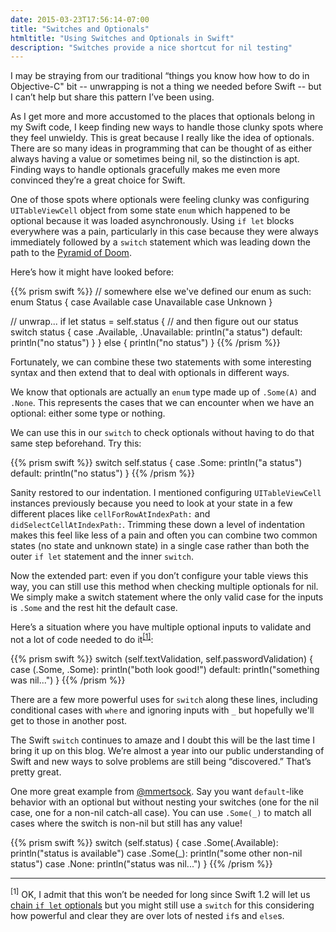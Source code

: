 ```yaml
---
date: 2015-03-23T17:56:14-07:00
title: "Switches and Optionals"
htmltitle: "Using Switches and Optionals in Swift"
description: "Switches provide a nice shortcut for nil testing"
---
```

I may be straying from our traditional “things you know how how to do in Objective-C" bit -- unwrapping is not a thing we needed before Swift -- but I can’t help but share this pattern I’ve been using.

As I get more and more accustomed to the places that optionals belong in my Swift code, I keep finding new ways to handle those clunky spots where they feel unwieldy. This is great because I really like the idea of optionals. There are so many ideas in programming that can be thought of as either always having a value or sometimes being nil, so the distinction is apt. Finding ways to handle optionals gracefully makes me even more convinced they’re a great choice for Swift.

One of those spots where optionals were feeling clunky was configuring `UITableViewCell` object from some state `enum` which happened to be optional because it was loaded asynchronously. Using `if let` blocks everywhere was a pain, particularly in this case because they were always immediately followed by a `switch` statement which was leading down the path to the [Pyramid of Doom](http://blog.scottlogic.com/2014/12/08/swift-optional-pyramids-of-doom.html).

Here’s how it might have looked before:

{{% prism swift %}}
// somewhere else we've defined our enum as such:
enum Status {
  case Available
  case Unavailable
  case Unknown
}

// unwrap...
if let status = self.status {
  // and then figure out our status
  switch status {
  case .Available, .Unavailable:
    println("a status")
  default:
    println("no status")
  }
} else {
  println("no status")
}
{{% /prism %}}

Fortunately, we can combine these two statements with some interesting syntax and then extend that to deal with optionals in different ways.

We know that optionals are actually an `enum` type made up of `.Some(A)` and `.None`. This represents the cases that we can encounter when we have an optional: either some type or nothing.

We can use this in our `switch` to check optionals without having to do that same step beforehand. Try this:

{{% prism swift %}}
switch self.status {
case .Some:
  println("a status")
default:
  println("no status")
}
{{% /prism %}}

Sanity restored to our indentation. I mentioned configuring `UITableViewCell` instances previously because you need to look at your state in a few different places like `cellForRowAtIndexPath:` and `didSelectCellAtIndexPath:`. Trimming these down a level of indentation makes this feel like less of a pain and often you can combine two common states (no state and unknown state) in a single case rather than both the outer `if let` statement and the inner `switch`.

Now the extended part: even if you don’t configure your table views this way, you can still use this method when checking multiple optionals for nil. We simply make a switch statement where the only valid case for the inputs is `.Some` and the rest hit the default case.

Here’s a situation where you have multiple optional inputs to validate and not a lot of code needed to do it<sup><a href="#noteone">[1]</a></sup>:

{{% prism swift %}}
switch (self.textValidation, self.passwordValidation) {
case (.Some, .Some):
  println("both look good!")
default:
  println("something was nil...")
}
{{% /prism %}}

There are a few more powerful uses for `switch` along these lines, including conditional cases with `where` and ignoring inputs with `_` but hopefully we'll get to those in another post.

The Swift `switch` continues to amaze and I doubt this will be the last time I bring it up on this blog. We’re almost a year into our public understanding of Swift and new ways to solve problems are still being “discovered.” That’s pretty great.

One more great example from [@mmertsock](https://twitter.com/mmertsock). Say you want `default`-like behavior with an optional but without nesting your switches (one for the nil case, one for a non-nil catch-all case). You can use `.Some(_)` to match all cases where the switch is non-nil but still has any value!

{{% prism swift %}}
switch (self.status) {
case .Some(.Available):
  println("status is available")
case .Some(_):
  println("some other non-nil status")
case .None:
  println("status was nil...")
}
{{% /prism %}}

---

<sup><span id="noteone">[1]</span></sup> OK, I admit that this won’t be needed for long since Swift 1.2 will let us [chain `if let` optionals](http://nshipster.com/swift-1.2/) but you might still use a `switch` for this considering how powerful and clear they are over lots of nested `if`s and `else`s.
